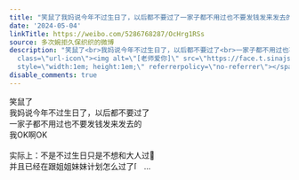 ```yaml
---
title: "笑鼠了我妈说今年不过生日了，以后都不要过了一家子都不用过也不要发钱发来发去的我OK啊OK实际上：不是不过生日只是不想和大人过\U0001F92D并且已经在跟姐姐妹妹计划怎..."
date: '2024-05-04'
linkTitle: https://weibo.com/5286768287/OcHrg1RSs
source: 多次婉拒久保织织的微博
description: "笑鼠了<br>我妈说今年不过生日了，以后都不要过了<br>一家子都不用过也不要发钱发来发去的<br>我OK啊OK<br><br>实际上：不是不过生日只是不想和大人过\U0001F92D<br>并且已经在跟姐姐妹妹计划怎么过了<span
  class=\"url-icon\"><img alt=\"[老师爱你]\" src=\"https://face.t.sinajs.cn/t4/appstyle/expression/ext/normal/82/2023_Teacherlovesyou_org.png\"
  style=\"width:1em; height:1em;\" referrerpolicy=\"no-referrer\"></span>  ..."
disable_comments: true
---
```

笑鼠了<br>我妈说今年不过生日了，以后都不要过了<br>一家子都不用过也不要发钱发来发去的<br>我OK啊OK<br><br>实际上：不是不过生日只是不想和大人过🤭<br>并且已经在跟姐姐妹妹计划怎么过了<span class="url-icon"><img alt="[老师爱你]" src="https://face.t.sinajs.cn/t4/appstyle/expression/ext/normal/82/2023_Teacherlovesyou_org.png" style="width:1em; height:1em;" referrerpolicy="no-referrer"></span>  ...